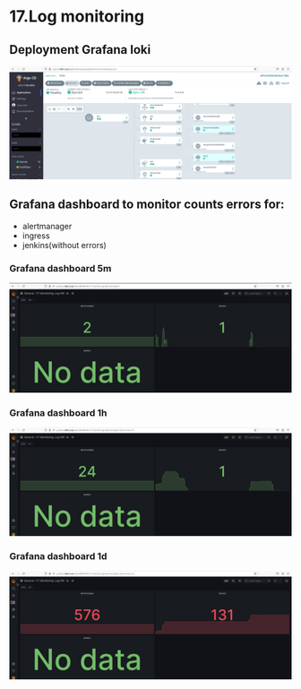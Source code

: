 # 17.Log monitoring

## Deployment Grafana loki 

![loki](loki.png)

## Grafana dashboard to monitor counts errors for:
- alertmanager
- ingress
- jenkins(without errors)

### Grafana dashboard 5m

![5m](5m.png)

### Grafana dashboard 1h

![1h](1h.png)

### Grafana dashboard 1d

![1d](1d.png)
